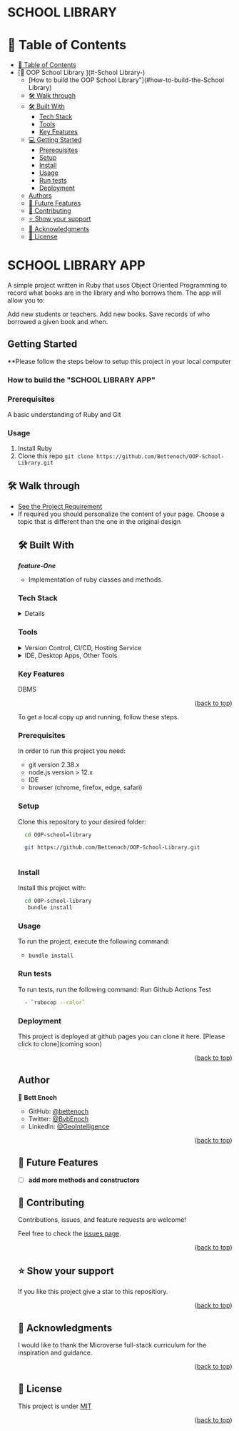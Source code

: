 # 
<a name="readme-top"></a>


<h1>SCHOOL LIBRARY</h1>

# 📗 Table of Contents

- [📗 Table of Contents](#-table-of-contents)
- [📖 OOP School Library ](#-School Library-)
    - [How to build the OOP School Library"](#how-to-build-the-School Library)
  - [🛠 Walk through ](#-walk-through-)
  - [🛠 Built With ](#-built-with-)
    - [Tech Stack ](#tech-stack-)
    - [Tools ](#tools-)
    - [Key Features ](#key-features-)
  - [💻 Getting Started ](#-getting-started-)
    - [Prerequisites](#prerequisites)
    - [Setup](#setup)
    - [Install](#install)
    - [Usage](#usage)
    - [Run tests](#run-tests)
    - [Deployment](#deployment)
  - [Authors](#authors)
  - [🔭 Future Features ](#-future-features-)
  - [🤝 Contributing ](#-contributing-)
  - [⭐️ Show your support ](#️-show-your-support-)
  - [🙏 Acknowledgments ](#-acknowledgments-)
  - [📝 License ](#-license-)

# SCHOOL LIBRARY APP
A simple project written in Ruby that uses Object Oriented Programming to record what books are in the library and who borrows them. The app will allow you to:

Add new students or teachers.
Add new books.
Save records of who borrowed a given book and when.

## Getting Started

**Please follow the steps below to setup this project in your local computer
<a name="readme-top"></a>

### How to build the "SCHOOL LIBRARY APP" 

### Prerequisites
A basic understanding of Ruby and Git
### Usage
1. Install Ruby
2. Clone this repo `git clone https://github.com/Bettenoch/OOP-School-Library.git`


## 🛠 Walk through <a name="walk-through"></a>

<ul>
  <li><a href="https://github.com/microverseinc/curriculum-ruby/blob/main/oop/sneak_peek.md">See the Project Requirement</a></li>
  <li>If required you should personalize the content of your page. Choose a topic that is different than the one in the original design</li>



## 🛠 Built With <a name="built-with"></a>

**_feature-One_**

- Implementation of ruby classes and methods.


### Tech Stack <a name="tech-stack"></a>

<details>
  <ul>
    <li><a href="https://www.w3.org/html/">RUBY</a></li>
     <li><a href="https://www.w3.org/html/">Rubocop</a></li>
  </ul>
</details>


<!-- Features -->

### Tools <a name="tools"></a>


  <details>
    <summary>Version Control, CI/CD, Hosting Service</summary>
      <ul>
        <li><a href="https://pages.github.com/">Github Pages</a></li>
        <li><a href="https://github.com/features/actions">Github Actions</a></li>
        <li><a href="https://git-scm.com/">Git</a></li>
      </ul>
  </details>
  <details>
    <summary>IDE, Desktop Apps, Other Tools</summary>
      <ul>
        <li><a href="https://code.visualstudio.com/">Visual Studio Code</a></li>
        <li><a href="https://desktop.github.com/">Github Desktop</a></li>
        <li><a href="https://www.behance.net/">Behance</a></li>
      </ul>
  </details>

### Key Features <a name="key-features"></a>


DBMS

<p align="right">(<a href="#readme-top">back to top</a>)</p>


To get a local copy up and running, follow these steps.

### Prerequisites

In order to run this project you need:

- git version 2.38.x
- node.js version > 12.x
- IDE
- browser (chrome, firefox, edge, safari)

### Setup

Clone this repository to your desired folder:

```sh
  cd OOP-school=library

  git https://github.com/Bettenoch/OOP-School-Library.git
 
```

### Install

Install this project with:

```sh
  cd OOP-school-library
   bundle install
```

### Usage

To run the project, execute the following command:
- `bundle install`

### Run tests

To run tests, run the following command:
Run Github Actions Test

```sh
  - `rubocop --color`
```

### Deployment

This project is deployed at github pages you can clone it here. [Please click to clone](coming soon)

<p align="right">(<a href="#readme-top">back to top</a>)</p>

## Author

👤 **Bett Enoch**

- GitHub: [@bettenoch](https://github.com/Bettenoch)
- Twitter: [@BybEnoch](https://twitter.com/BybEnoch)
- LinkedIn: [@GeoIntelligence](https://www.linkedin.com/in/bett-kipngeno-enock-8b5153214/)

<p align="right">(<a href="#readme-top">back to top</a>)</p>

## 🔭 Future Features <a name="future-features"></a>


- [ ] **add more methods and constructors**

  

## 🤝 Contributing <a name="contributing"></a>

Contributions, issues, and feature requests are welcome!

Feel free to check the [issues page](https://github.com/Bettenoch/OOP-School-Library/issues).

<p align="right">(<a href="#readme-top">back to top</a>)</p>

## ⭐️ Show your support <a name="support"></a>

If you like this project give a star to this repositiory.

<p align="right">(<a href="#readme-top">back to top</a>)</p>

## 🙏 Acknowledgments <a name="acknowledgements"></a>

I would like to thank the Microverse full-stack curriculum for the inspiration and guidance.

<p align="right">(<a href="#readme-top">back to top</a>)</p>

## 📝 License <a name="license"></a>

This project is under [MIT](https://github.com/Bettenoch/OOP-School-Library/blob/devops/LICENSE)
<p align="right">(<a href="#readme-top">back to top</a>)</p>
